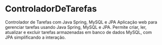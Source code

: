 # ControladorDeTarefas
Controlador de Tarefas com Java Spring, MySQL e JPA Aplicação web para gerenciar tarefas usando Java Spring, MySQL e JPA. Permite criar, ler, atualizar e excluir tarefas armazenadas em banco de dados MySQL, com JPA simplificando a interação.
